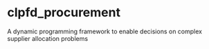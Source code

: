 # clpfd_procurement
A dynamic programming framework to enable decisions on complex supplier allocation problems
